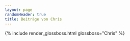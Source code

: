 ```yaml
---
layout: page
randomHeader: true
title: Beiträge von Chris
---
```

{% include render_glossboss.html glossboss="Chris" %}
